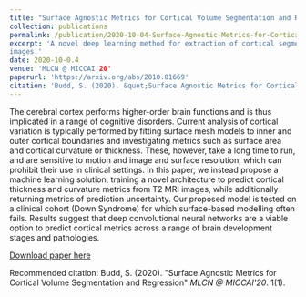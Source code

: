 ```yaml
---
title: "Surface Agnostic Metrics for Cortical Volume Segmentation and Regression"
collection: publications
permalink: /publication/2020-10-04-Surface-Agnostic-Metrics-for-Cortical-Volume-Segmentation-and-Regression
excerpt: 'A novel deep learning method for extraction of cortical segmentations and metrics from whole brain MRI
images.'
date: 2020-10-0.4
venue: 'MLCN @ MICCAI'20'
paperurl: 'https://arxiv.org/abs/2010.01669'
citation: 'Budd, S. (2020). &quot;Surface Agnostic Metrics for Cortical Volume Segmentation and Regression".&quot; <i>MLCN @ MICCAI'2020</i>. 1(1).'
---
```

The cerebral cortex performs higher-order brain functions and is thus implicated in a range of cognitive disorders. Current analysis of cortical variation is typically performed by fitting surface mesh models to inner and outer cortical boundaries and investigating metrics such as surface area and cortical curvature or thickness. These, however, take a long time to run, and are sensitive to motion and image and surface resolution, which can prohibit their use in clinical settings. In this paper, we instead propose a machine learning solution, training a novel architecture to predict cortical thickness and curvature metrics from T2 MRI images, while additionally returning metrics of prediction uncertainty. Our proposed model is tested on a clinical cohort (Down Syndrome) for which surface-based modelling often fails. Results suggest that deep convolutional neural networks are a viable option to predict cortical metrics across a range of brain development stages and pathologies.

[Download paper here](http://academicpages.github.io/files/paper1.pdf)

Recommended citation: Budd, S. (2020). "Surface Agnostic Metrics for Cortical Volume Segmentation and Regression" <i>MLCN @ MICCAI'20</i>. 1(1).
